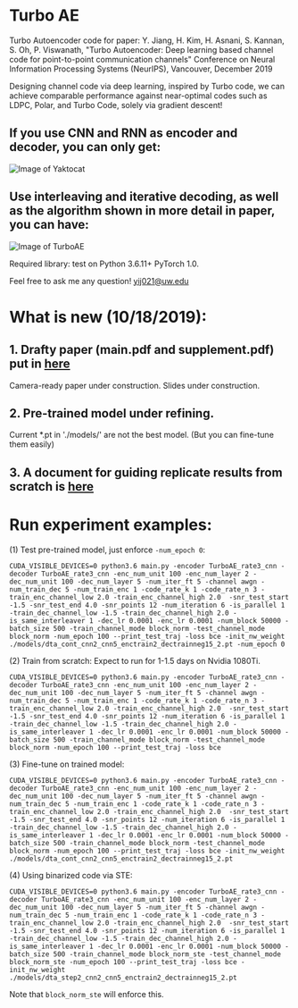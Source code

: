 # Turbo AE
Turbo Autoencoder code for paper: Y. Jiang, H. Kim, H. Asnani, S. Kannan, S. Oh, P. Viswanath, "Turbo Autoencoder: Deep learning based channel code for point-to-point communication channels" Conference on Neural Information Processing Systems (NeurIPS), Vancouver, December 2019

Designing channel code via deep learning, inspired by Turbo code, we can achieve comparable performance against near-optimal codes such as LDPC, Polar, and Turbo Code, solely via gradient descent!

## If you use CNN and RNN as encoder and decoder, you can only get:

![Image of Yaktocat](https://github.com/yihanjiang/turboae/tree/master/docs/cnn_ae.png)

## Use interleaving and iterative decoding, as well as the algorithm shown in more detail in paper, you can have:

![Image of TurboAE](https://github.com/yihanjiang/turboae/tree/master/docs/turbo_ae.png)

Required library: test on Python 3.6.11+ PyTorch 1.0.



Feel free to ask me any question! yij021@uw.edu

# What is new (10/18/2019): 
## 1. Drafty paper (main.pdf and supplement.pdf) put in  [here](https://github.com/yihanjiang/turboae/blob/master/docs/) 
Camera-ready paper under construction. Slides under construction.

## 2. Pre-trained model under refining. 
Current *.pt in './models/' are not the best model. (But you can fine-tune them easily) 

## 3. A document for guiding replicate results from scratch is [here](https://github.com/yihanjiang/turboae/blob/master/docs/howtos.md)


# Run experiment examples:

(1) Test pre-trained model, just enforce `-num_epoch 0`:

    CUDA_VISIBLE_DEVICES=0 python3.6 main.py -encoder TurboAE_rate3_cnn -decoder TurboAE_rate3_cnn -enc_num_unit 100 -enc_num_layer 2 -dec_num_unit 100 -dec_num_layer 5 -num_iter_ft 5 -channel awgn -num_train_dec 5 -num_train_enc 1 -code_rate_k 1 -code_rate_n 3 -train_enc_channel_low 2.0 -train_enc_channel_high 2.0  -snr_test_start -1.5 -snr_test_end 4.0 -snr_points 12 -num_iteration 6 -is_parallel 1 -train_dec_channel_low -1.5 -train_dec_channel_high 2.0 -is_same_interleaver 1 -dec_lr 0.0001 -enc_lr 0.0001 -num_block 50000 -batch_size 500 -train_channel_mode block_norm -test_channel_mode block_norm -num_epoch 100 --print_test_traj -loss bce -init_nw_weight ./models/dta_cont_cnn2_cnn5_enctrain2_dectrainneg15_2.pt -num_epoch 0

(2) Train from scratch: Expect to run for 1-1.5 days on Nvidia 1080Ti.

    CUDA_VISIBLE_DEVICES=0 python3.6 main.py -encoder TurboAE_rate3_cnn -decoder TurboAE_rate3_cnn -enc_num_unit 100 -enc_num_layer 2 -dec_num_unit 100 -dec_num_layer 5 -num_iter_ft 5 -channel awgn -num_train_dec 5 -num_train_enc 1 -code_rate_k 1 -code_rate_n 3 -train_enc_channel_low 2.0 -train_enc_channel_high 2.0  -snr_test_start -1.5 -snr_test_end 4.0 -snr_points 12 -num_iteration 6 -is_parallel 1 -train_dec_channel_low -1.5 -train_dec_channel_high 2.0 -is_same_interleaver 1 -dec_lr 0.0001 -enc_lr 0.0001 -num_block 50000 -batch_size 500 -train_channel_mode block_norm -test_channel_mode block_norm -num_epoch 100 --print_test_traj -loss bce 

(3) Fine-tune on trained model:

    CUDA_VISIBLE_DEVICES=0 python3.6 main.py -encoder TurboAE_rate3_cnn -decoder TurboAE_rate3_cnn -enc_num_unit 100 -enc_num_layer 2 -dec_num_unit 100 -dec_num_layer 5 -num_iter_ft 5 -channel awgn -num_train_dec 5 -num_train_enc 1 -code_rate_k 1 -code_rate_n 3 -train_enc_channel_low 2.0 -train_enc_channel_high 2.0  -snr_test_start -1.5 -snr_test_end 4.0 -snr_points 12 -num_iteration 6 -is_parallel 1 -train_dec_channel_low -1.5 -train_dec_channel_high 2.0 -is_same_interleaver 1 -dec_lr 0.0001 -enc_lr 0.0001 -num_block 50000 -batch_size 500 -train_channel_mode block_norm -test_channel_mode block_norm -num_epoch 100 --print_test_traj -loss bce -init_nw_weight ./models/dta_cont_cnn2_cnn5_enctrain2_dectrainneg15_2.pt


(4) Using binarized code via STE:

    CUDA_VISIBLE_DEVICES=0 python3.6 main.py -encoder TurboAE_rate3_cnn -decoder TurboAE_rate3_cnn -enc_num_unit 100 -enc_num_layer 2 -dec_num_unit 100 -dec_num_layer 5 -num_iter_ft 5 -channel awgn -num_train_dec 5 -num_train_enc 1 -code_rate_k 1 -code_rate_n 3 -train_enc_channel_low 2.0 -train_enc_channel_high 2.0  -snr_test_start -1.5 -snr_test_end 4.0 -snr_points 12 -num_iteration 6 -is_parallel 1 -train_dec_channel_low -1.5 -train_dec_channel_high 2.0 -is_same_interleaver 1 -dec_lr 0.0001 -enc_lr 0.0001 -num_block 50000 -batch_size 500 -train_channel_mode block_norm_ste -test_channel_mode block_norm_ste -num_epoch 100 --print_test_traj -loss bce -init_nw_weight ./models/dta_step2_cnn2_cnn5_enctrain2_dectrainneg15_2.pt

Note that `block_norm_ste` will enforce this.
